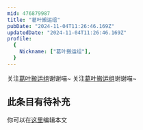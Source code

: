 ```yaml
---
mid: 476879987
title: "葛叶搬运组"
pubDate: "2024-11-04T11:26:46.169Z"
updatedDate: "2024-11-04T11:26:46.169Z"
profile:
  {
    Nickname: ["葛叶搬运组"],
  }
---
```


关注[葛叶搬运组](https://space.bilibili.com/476879987)谢谢喵~ 关注[葛叶搬运组](https://space.bilibili.com/476879987)谢谢喵~

## 此条目有待补充
你可以在[这里](https://github.com/Yuhanawa/VTuber.ICU-Content/edit/master/v/葛叶搬运组/index.md)编辑本文
